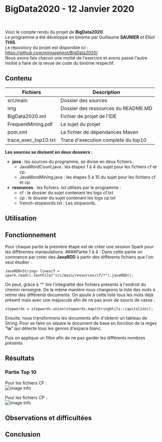 # BigData2020 - 12 Janvier 2020

<br>

Voici le compte rendu du projet de **BigData2020**.<br>
Le programme a été développé en binôme par Guillaume **SAUNIER** et Elliot **THIS**. <br>
Le répository du projet est disponible ici : https://github.com/minisephirot/BigData2020/  <br>
Nous avons fais chacun une moitié de l'exercice et avons passé l'autre moitié a faire de la revue de code du binôme respectif.


## Contenu

|        Fichiers        |Description                          
|----------------|-------------------------------|
|   src/main         |            Dossier des sources
|img          |Dossier des ressources du README.MD
|BigData2020.iml          |Fichier de projet de l'IDE         
|FrequentMining.pdf          |Le sujet du projet
|pom.xml          |Le fichier de dépendances Maven
|trace_exec_top10.txt          |Trace d'execution complète du top10

**Les sources se divisent en deux dossiers :**
- **java** : les sources du programme, se divise en deux fichiers :
  - JavaWordCount.java : les étapes 1 à 4 du sujet pour les fichiers cf et cp.
  - JavaWordMining.java : les étapes 5 à 10 du sujet pour les fichiers cf et cp.
- **resources** : les fichiers .txt utilisés par le programme :
  - cf : le dossier du sujet contenant les logs cf.txt
  - cp : le dossier du sujet contenant les logs cp.txt
  - french-stopwords.txt : Les stopwords.

## Utilisation

## Fonctionnement

Pour chaque partie la première étape est de créer une session Spark pour les différentes manipulations.
####Partie 1 à 4 :
Dans cette partie on commence par créer des **JavaRDD** à partir des différents fichiers que l'on veut étudier :

```JavaRDD<String> linescf = spark.read().textFile("src/main/resources/cf/*").javaRDD();```

On peut, grâce à '*' lire l'integralité des fichiers présents à l'endroit du chemin renseigné.
De la  même manière nous chargeons la liste des mots à retirer des différents documents. On ajoute à cette liste tous les mots déjâ présent mais
avec une majuscule afin de ne pas avoir de soucis de casse :

``stopwords = stopwords.union(stopwords.map(StringUtils::capitalize));``

Ensuite, nous transformons les documents afin d'obtenir un tableau de String. Pour se faire on sépare le document de base
en fonction de la regex "**\s**" qui détecte tous les genres d'espace blanc.

Puis on applique un filtre afin de ne pas garder les différents nombres présents



## Résultats

### Partie Top 10
Pour les fichiers CF :<br>
![image info](./img/cftop10.png)

Pour les fichiers CP :<br>
![image info](./img/cptop10.png)

## Observations et difficultées


## Conclusion
